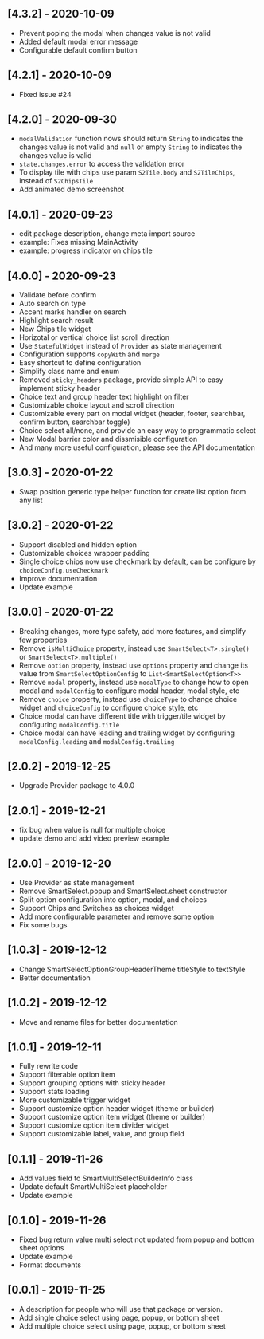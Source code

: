 ## [4.3.2] - 2020-10-09

* Prevent poping the modal when changes value is not valid
* Added default modal error message
* Configurable default confirm button

## [4.2.1] - 2020-10-09

* Fixed issue #24

## [4.2.0] - 2020-09-30

* `modalValidation` function nows should return `String` to indicates the changes value is not valid and `null` or empty `String` to indicates the changes value is valid
* `state.changes.error` to access the validation error
* To display tile with chips use param `S2Tile.body` and `S2TileChips`, instead of `S2ChipsTile`
* Add animated demo screenshot

## [4.0.1] - 2020-09-23

* edit package description, change meta import source
* example: Fixes missing MainActivity
* example: progress indicator on chips tile

## [4.0.0] - 2020-09-23

* Validate before confirm
* Auto search on type
* Accent marks handler on search
* Highlight search result
* New Chips tile widget
* Horizotal or vertical choice list scroll direction
* Use `StatefulWidget` instead of `Provider` as state management
* Configuration supports `copyWith` and `merge`
* Easy shortcut to define configuration
* Simplify class name and enum
* Removed `sticky_headers` package, provide simple API to easy implement sticky header
* Choice text and group header text highlight on filter
* Customizable choice layout and scroll direction
* Customizable every part on modal widget (header, footer, searchbar, confirm button, searchbar toggle)
* Choice select all/none, and provide an easy way to programmatic select
* New Modal barrier color and dissmisible configuration
* And many more useful configuration, please see the API documentation


## [3.0.3] - 2020-01-22

* Swap position generic type helper function for create list option from any list

## [3.0.2] - 2020-01-22

* Support disabled and hidden option
* Customizable choices wrapper padding
* Single choice chips now use checkmark by default, can be configure by `choiceConfig.useCheckmark`
* Improve documentation
* Update example

## [3.0.0] - 2020-01-22

* Breaking changes, more type safety, add more features, and simplify few properties
* Remove `isMultiChoice` property, instead use `SmartSelect<T>.single()` or `SmartSelect<T>.multiple()`
* Remove `option` property, instead use `options` property and change its value from `SmartSelectOptionConfig` to `List<SmartSelectOption<T>>`
* Remove `modal` property, instead use `modalType` to change how to open modal and `modalConfig` to configure modal header, modal style, etc
* Remove `choice` property, instead use `choiceType` to change choice widget and `choiceConfig` to configure choice style, etc
* Choice modal can have different title with trigger/tile widget by configuring `modalConfig.title`
* Choice modal can have leading and trailing widget by configuring `modalConfig.leading` and `modalConfig.trailing`

## [2.0.2] - 2019-12-25

* Upgrade Provider package to 4.0.0

## [2.0.1] - 2019-12-21

* fix bug when value is null for multiple choice
* update demo and add video preview example

## [2.0.0] - 2019-12-20

* Use Provider as state management
* Remove SmartSelect.popup and SmartSelect.sheet constructor
* Split option configuration into option, modal, and choices
* Support Chips and Switches as choices widget
* Add more configurable parameter and remove some option
* Fix some bugs

## [1.0.3] - 2019-12-12

* Change SmartSelectOptionGroupHeaderTheme titleStyle to textStyle
* Better documentation

## [1.0.2] - 2019-12-12

* Move and rename files for better documentation

## [1.0.1] - 2019-12-11

* Fully rewrite code
* Support filterable option item
* Support grouping options with sticky header
* Support stats loading
* More customizable trigger widget
* Support customize option header widget (theme or builder)
* Support customize option item widget (theme or builder)
* Support customize option item divider widget
* Support customizable label, value, and group field

## [0.1.1] - 2019-11-26

* Add values field to SmartMultiSelectBuilderInfo class
* Update default SmartMultiSelect placeholder
* Update example

## [0.1.0] - 2019-11-26

* Fixed bug return value multi select not updated from popup and bottom sheet options
* Update example
* Format documents

## [0.0.1] - 2019-11-25

* A description for people who will use that package or version.
* Add single choice select using page, popup, or bottom sheet
* Add multiple choice select using page, popup, or bottom sheet